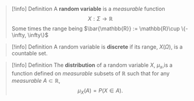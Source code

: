 >[!info] Definition
>A **random variable** is a *measurable* function
>$$X: \Sigma \to \mathbb{R}$$
>Some times the range being $\bar{\mathbb{R}} := \mathbb{R}\cup \{-\infty, \infty\}$ 

>[!info] Definition
>A random variable is **discrete** if its range, $X(\Omega)$, is a countable set.

>[!info] Definition
>The **distribution** of a random variable $X$, $\mu_x$,is a function defined on *measurable* subsets of $\mathbb{R}$ such that for any *measurable* $A \subset \mathbb{R}$,
>$$\mu_X(A) = P(X \in A).$$ 



